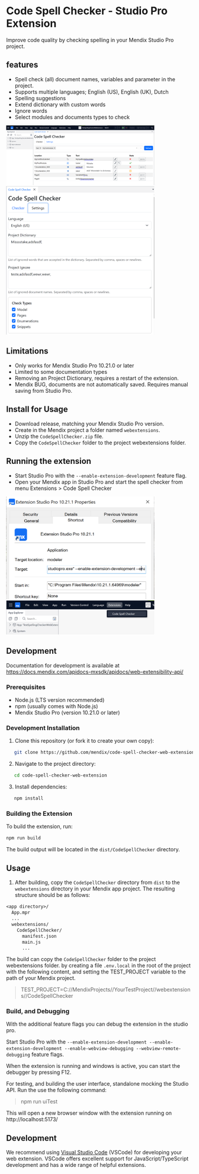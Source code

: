 # Code Spell Checker - Studio Pro Extension

Improve code quality by checking spelling in your Mendix Studio Pro project.

## features

- Spell check (all) document names, variables and parameter in the project.
- Supports multiple languages; English (US), English (UK), Dutch
- Spelling suggestions
- Extend dictionary with custom words
- Ignore words
- Select modules and documents types to check

<img src="./assets/docs/CodeSpellChecker.png" alt="CodeSpellChecker" width="400"/>

<img src="./assets/docs/CodeSpellCheckerSettings.png" alt="CodeSpellChecker" width="400"/>

## Limitations

- Only works for Mendix Studio Pro 10.21.0 or later
- Limited to some documentation types
- Removing an Project Dictionary, requires a restart of the extension.
- Mendix BUG, documents are not automatically saved. Requires manual saving from Studio Pro.

## Install for Usage

- Download release, matching your Mendix Studio Pro version.
- Create in the Mendix project a folder named `webextensions`.
- Unzip the `CodeSpellChecker.zip` file.
- Copy the `CodeSpellChecker` folder to the project webextensions folder.

## Running the extension

- Start Studio Pro with the `--enable-extension-development` feature flag.
- Open your Mendix app in Studio Pro and start the spell checker from menu Extensions > Code Spell Checker

<img src="./assets/docs/ShortcutStudio.png" alt="CodeSpellChecker" width="400"/>

<img src="./assets/docs/MenuExtension.png" alt="CodeSpellChecker" width="400"/>

## Development

Documentation for development is available at https://docs.mendix.com/apidocs-mxsdk/apidocs/web-extensibility-api/

### Prerequisites

- Node.js (LTS version recommended)
- npm (usually comes with Node.js)
- Mendix Studio Pro (version 10.21.0 or later)

### Development Installation

1. Clone this repository (or fork it to create your own copy):

```bash
   git clone https://github.com/mendix/code-spell-checker-web-extension.git
```

2. Navigate to the project directory:

```bash
   cd code-spell-checker-web-extension
```

3. Install dependencies:

```bash
   npm install
```

### Building the Extension

To build the extension, run:

```bash
npm run build
```

The build output will be located in the `dist/CodeSpellChecker` directory.

## Usage

1. After building, copy the `CodeSpellChecker` directory from `dist` to the `webextensions` directory in your Mendix app project. The resulting structure should be as follows:

```
<app directory>/
  App.mpr
  ...
  webextensions/
    CodeSpellChecker/
      manifest.json
      main.js
      ...
```

The build can copy the `CodeSpellChecker` folder to the project webextensions folder. by creating a file `.env.local` in the root of the project with the following content, and setting the TEST_PROJECT variable to the path of your Mendix project.

> TEST_PROJECT=C://MendixProjects//YourTestProject//webextensions//CodeSpellChecker

### Build, and Debugging

With the additional feature flags you can debug the extension in the studio pro.

Start Studio Pro with the `--enable-extension-development --enable-extension-development --enable-webview-debugging --webview-remote-debugging` feature flags.

When the extension is running and windows is active, you can start the debugger by pressing F12.

For testing, and building the user interface, standalone mocking the Studio API. Run the use the following command:

> npm run uiTest

This will open a new browser window with the extension running on http://localhost:5173/

## Development

We recommend using [Visual Studio Code](https://code.visualstudio.com/) (VSCode) for developing your web extension. VSCode offers excellent support for JavaScript/TypeScript development and has a wide range of helpful extensions.
